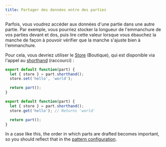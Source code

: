 ```yaml
---
title: Partager des données entre des parties
---
```


Parfois, vous voudrez accéder aux données d'une partie dans une autre partie. Par exemple, vous pourriez stocker la longueur de l'emmanchure de vos parties devant et dos, puis lire cette valeur lorsque vous ébauchez la manche de façon à pouvoir vérifier que la manche s'ajuste bien à l'emmanchure.

Pour cela, vous devriez utiliser le [Store](/reference/api/store) (Boutique), qui est disponible via l'appel au [shorthand](/howtos/core/shorthand/) (raccourci) :

```js
export default function(part) {
  let { store } = part.shorthand();
  store.set('hello', 'world');

  return part();
}
```

```js
export default function(part) {
  let { store } = part.shorthand();
  store.get('hello'); // Returns 'world'

  return part();
}
```

In a case like this, the order in which parts are drafted becomes important, so you should reflect that in the [pattern configuration](/reference/config/).
